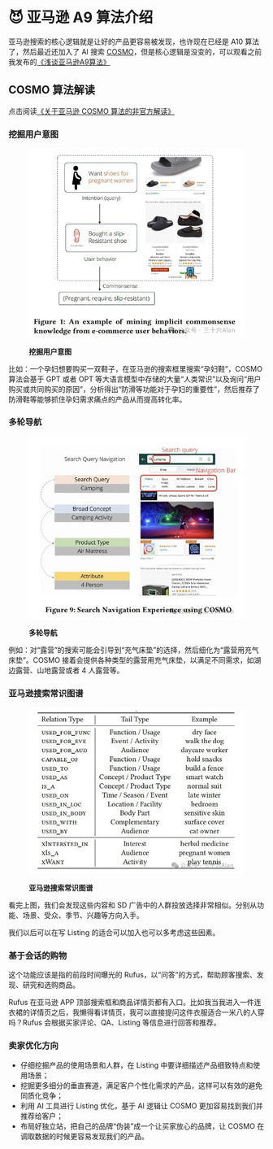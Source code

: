 # 😈 亚马逊 A9 算法介绍

亚马逊搜索的核心逻辑就是让好的产品更容易被发现，也许现在已经是 A10 算法了，然后最近还加入了 AI 搜索 [COSMO](https://blog.sanshiliu.com/guan-yu-ya-ma-xun-COSMO-suan-fa-de-fei-guan-fang-jie-du-md)，但是核心逻辑是没变的，可以观看之前我发布的[《浅谈亚马逊A9算法》](https://www.bilibili.com/video/BV1EE411c7CW)

## COSMO 算法解读

点击阅读[《关于亚马逊 COSMO 算法的非官方解读》](https://mp.weixin.qq.com/s?\_\_biz=MjM5NDQ3OTYyMg==\&mid=2247484324\&idx=1\&sn=adbd7b53232ee221b5c6c47b1a5c4cb1\&chksm=a68668cd91f1e1db5163c8bbea50d47814079df27324a78fbd0352e706523f04e88a1052eef3\&token=913595085\&lang=zh\_CN#rd)

### 挖掘用户意图

<figure><img src="../.gitbook/assets/image.png" alt=""><figcaption><p><strong>挖掘用户意图</strong></p></figcaption></figure>

比如：一个孕妇想要购买一双鞋子，在亚马逊的搜索框里搜索“孕妇鞋”，COSMO 算法会基于 GPT 或者 OPT 等大语言模型中存储的大量“人类常识”以及询问“用户购买或共同购买的原因”，分析得出“防滑等功能对于孕妇的重要性”，然后推荐了防滑鞋等能够抓住孕妇需求痛点的产品从而提高转化率。

### 多轮导航

<figure><img src="../.gitbook/assets/image (1).png" alt=""><figcaption><p><strong>多轮导航</strong></p></figcaption></figure>

例如：对“露营”的搜索可能会引导到“充气床垫”的选择，然后细化为“露营用充气床垫”。COSMO 接着会提供各种类型的露营用充气床垫，以满足不同需求，如湖边露营、山地露营或者 4 人露营等。

### 亚马逊搜索常识图谱

<figure><img src="../.gitbook/assets/image (2).png" alt=""><figcaption><p><strong>亚马逊搜索常识图谱</strong></p></figcaption></figure>

看完上图，我们会发现这些内容和 SD 广告中的人群投放选择非常相似。分别从功能、场景、受众、季节、兴趣等方向入手。

我们以后可以在写 Listing 的适合可以加入也可以多考虑这些因素。

### 基于会话的购物

这个功能应该是指的前段时间曝光的 Rufus，以“问答”的方式，帮助顾客搜索、发现、研究和选购商品。

Rufus 在亚马逊 APP 顶部搜索框和商品详情页都有入口。比如我当我进入一件连衣裙的详情页之后，我懒得看详情页，我可以直接提问这件衣服适合一米八的人穿吗？Rufus 会根据买家评论、QA、Listing 等信息进行回答和推荐。

### 卖家优化方向

* 仔细挖掘产品的使用场景和人群，在 Listing 中要详细描述产品细致特点和使用场景；
* 挖掘更多细分的垂直赛道，满足客户个性化需求的产品，这样可以有效的避免同质化竞争；
* 利用 AI 工具进行 Listing 优化，基于 AI 逻辑让 COSMO 更加容易找到我们并推荐给客户；
* 布局好独立站，把自己的品牌“伪装”成一个让买家放心的品牌，让 COSMO 在调取数据的时候更容易发现我们的产品。
